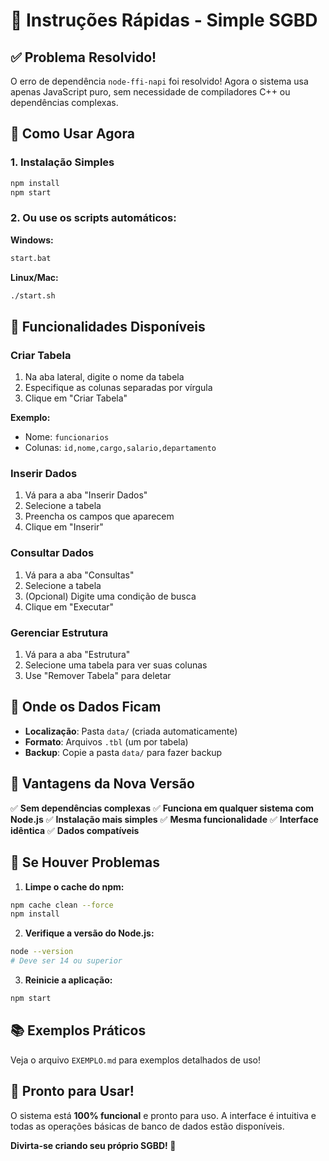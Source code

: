 # 🚀 Instruções Rápidas - Simple SGBD

## ✅ Problema Resolvido!

O erro de dependência `node-ffi-napi` foi resolvido! Agora o sistema usa apenas JavaScript puro, sem necessidade de compiladores C++ ou dependências complexas.

## 🎯 Como Usar Agora

### 1. **Instalação Simples**
```bash
npm install
npm start
```

### 2. **Ou use os scripts automáticos:**

**Windows:**
```bash
start.bat
```

**Linux/Mac:**
```bash
./start.sh
```

## 🎉 Funcionalidades Disponíveis

### **Criar Tabela**
1. Na aba lateral, digite o nome da tabela
2. Especifique as colunas separadas por vírgula
3. Clique em "Criar Tabela"

**Exemplo:**
- Nome: `funcionarios`
- Colunas: `id,nome,cargo,salario,departamento`

### **Inserir Dados**
1. Vá para a aba "Inserir Dados"
2. Selecione a tabela
3. Preencha os campos que aparecem
4. Clique em "Inserir"

### **Consultar Dados**
1. Vá para a aba "Consultas"
2. Selecione a tabela
3. (Opcional) Digite uma condição de busca
4. Clique em "Executar"

### **Gerenciar Estrutura**
1. Vá para a aba "Estrutura"
2. Selecione uma tabela para ver suas colunas
3. Use "Remover Tabela" para deletar

## 📁 Onde os Dados Ficam

- **Localização**: Pasta `data/` (criada automaticamente)
- **Formato**: Arquivos `.tbl` (um por tabela)
- **Backup**: Copie a pasta `data/` para fazer backup

## 🔧 Vantagens da Nova Versão

✅ **Sem dependências complexas**
✅ **Funciona em qualquer sistema com Node.js**
✅ **Instalação mais simples**
✅ **Mesma funcionalidade**
✅ **Interface idêntica**
✅ **Dados compatíveis**

## 🚨 Se Houver Problemas

1. **Limpe o cache do npm:**
```bash
npm cache clean --force
npm install
```

2. **Verifique a versão do Node.js:**
```bash
node --version
# Deve ser 14 ou superior
```

3. **Reinicie a aplicação:**
```bash
npm start
```

## 📚 Exemplos Práticos

Veja o arquivo `EXEMPLO.md` para exemplos detalhados de uso!

## 🎯 Pronto para Usar!

O sistema está **100% funcional** e pronto para uso. A interface é intuitiva e todas as operações básicas de banco de dados estão disponíveis.

**Divirta-se criando seu próprio SGBD! 🎉**
